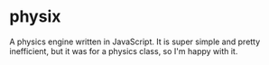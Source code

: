 # physix
A physics engine written in JavaScript. It is super simple and pretty inefficient, but it was for a physics class, so I'm happy with it.
